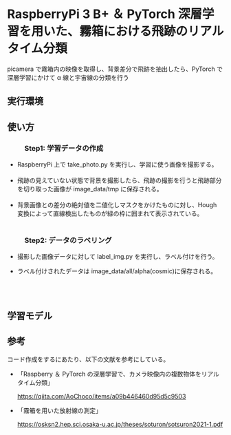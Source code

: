 # RaspberryPi 3 B+ ＆ PyTorch 深層学習を用いた、霧箱における飛跡のリアルタイム分類

picamera で霧箱内の映像を取得し、背景差分で飛跡を抽出したら、PyTorch で深層学習にかけて α 線と宇宙線の分類を行う

<dl>

## <dt>実行環境</dt>

## <dt>使い方</dt>

### <dd>Step1: 学習データの作成

- RaspberryPi 上で take_photo.py を実行し、学習に使う画像を撮影する。<br><br>
- 飛跡の見えていない状態で背景を撮影したら、飛跡の撮影を行うと飛跡部分を切り取った画像が image_data/tmp に保存される。<br><br>
- 背景画像との差分の絶対値を二値化しマスクをかけたものに対し、Hough 変換によって直線検出したものが緑の枠に囲まれて表示されている。<br><br>

</dd>

### <dd>Step2: データのラベリング

- 撮影した画像データに対して label_img.py を実行し、ラベル付けを行う。

- ラベル付けされたデータは image_data/all/alpha(cosmic)に保存される。

<br><br>

</dd>

## <dt>学習モデル</dt>

## <dt>参考</dt>

コード作成をするにあたり、以下の文献を参考にしている。

- 「Raspberry ＆ PyTorch の深層学習で、カメラ映像内の複数物体をリアルタイム分類」
  
  https://qiita.com/AoChoco/items/a09b446460d95d5c9503

- 「霧箱を用いた放射線の測定」

  https://osksn2.hep.sci.osaka-u.ac.jp/theses/soturon/sotsuron2021-1.pdf

</dl>
